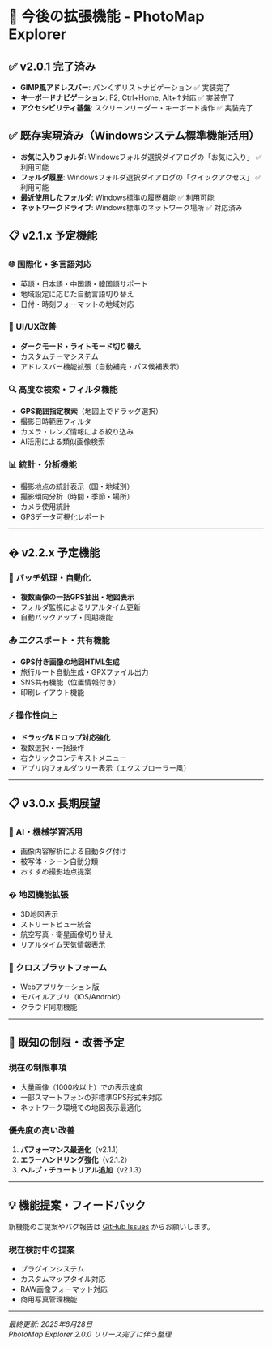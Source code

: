 # 🚧 今後の拡張機能 - PhotoMap Explorer

## ✅ v2.0.1 完了済み
- **GIMP風アドレスバー**: パンくずリストナビゲーション ✅ 実装完了
- **キーボードナビゲーション**: F2, Ctrl+Home, Alt+↑対応 ✅ 実装完了
- **アクセシビリティ基盤**: スクリーンリーダー・キーボード操作 ✅ 実装完了

## ✅ 既存実現済み（Windowsシステム標準機能活用）
- **お気に入りフォルダ**: Windowsフォルダ選択ダイアログの「お気に入り」 ✅ 利用可能
- **フォルダ履歴**: Windowsフォルダ選択ダイアログの「クイックアクセス」 ✅ 利用可能
- **最近使用したフォルダ**: Windows標準の履歴機能 ✅ 利用可能
- **ネットワークドライブ**: Windows標準のネットワーク場所 ✅ 対応済み

## 📋 v2.1.x 予定機能

### 🌐 国際化・多言語対応
- 英語・日本語・中国語・韓国語サポート
- 地域設定に応じた自動言語切り替え
- 日付・時刻フォーマットの地域対応

### 🎨 UI/UX改善
- **ダークモード・ライトモード切り替え**
- カスタムテーマシステム
- アドレスバー機能拡張（自動補完・パス候補表示）

### 🔍 高度な検索・フィルタ機能
- **GPS範囲指定検索**（地図上でドラッグ選択）
- 撮影日時範囲フィルタ
- カメラ・レンズ情報による絞り込み
- AI活用による類似画像検索

### 📊 統計・分析機能
- 撮影地点の統計表示（国・地域別）
- 撮影傾向分析（時間・季節・場所）
- カメラ使用統計
- GPSデータ可視化レポート

---

## � v2.2.x 予定機能

### 🔄 バッチ処理・自動化
- **複数画像の一括GPS抽出・地図表示**
- フォルダ監視によるリアルタイム更新
- 自動バックアップ・同期機能

### 📤 エクスポート・共有機能
- **GPS付き画像の地図HTML生成**
- 旅行ルート自動生成・GPXファイル出力
- SNS共有機能（位置情報付き）
- 印刷レイアウト機能

### ⚡ 操作性向上
- **ドラッグ&ドロップ対応強化**
- 複数選択・一括操作
- 右クリックコンテキストメニュー
- アプリ内フォルダツリー表示（エクスプローラー風）

---

## 📋 v3.0.x 長期展望

### 🤖 AI・機械学習活用
- 画像内容解析による自動タグ付け
- 被写体・シーン自動分類
- おすすめ撮影地点提案

### � 地図機能拡張
- 3D地図表示
- ストリートビュー統合
- 航空写真・衛星画像切り替え
- リアルタイム天気情報表示

### 📱 クロスプラットフォーム
- Webアプリケーション版
- モバイルアプリ（iOS/Android）
- クラウド同期機能

---

## 🐛 既知の制限・改善予定

### 現在の制限事項
- 大量画像（1000枚以上）での表示速度
- 一部スマートフォンの非標準GPS形式未対応
- ネットワーク環境での地図表示最適化

### 優先度の高い改善
1. **パフォーマンス最適化**（v2.1.1）
2. **エラーハンドリング強化**（v2.1.2）
3. **ヘルプ・チュートリアル追加**（v2.1.3）

---

## 💡 機能提案・フィードバック

新機能のご提案やバグ報告は [GitHub Issues](https://github.com/scottlz0310/photomap-explorer/issues) からお願いします。

### 現在検討中の提案
- プラグインシステム
- カスタムマップタイル対応
- RAW画像フォーマット対応
- 商用写真管理機能

---

*最終更新: 2025年6月28日*  
*PhotoMap Explorer 2.0.0 リリース完了に伴う整理*
